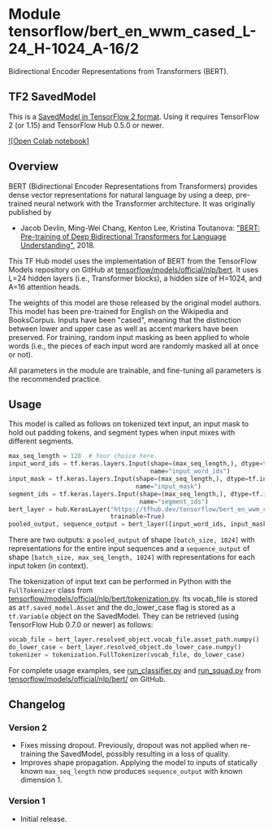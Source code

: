 # Module tensorflow/bert_en_wwm_cased_L-24_H-1024_A-16/2
Bidirectional Encoder Representations from Transformers (BERT).

<!-- dataset: Wikipedia and BooksCorpus -->
<!-- asset-path: legacy -->
<!-- fine-tunable: true -->
<!-- format: saved_model_2 -->
<!-- language: en -->
<!-- module-type: text-embedding -->
<!-- network-architecture: Transformer -->

## TF2 SavedModel

This is a [SavedModel in TensorFlow 2
format](https://www.tensorflow.org/hub/tf2_saved_model).
Using it requires TensorFlow 2 (or 1.15) and TensorFlow Hub 0.5.0 or newer.

[![Open Colab notebook]](https://colab.research.google.com/github/tensorflow/models/blob/master/official/colab/fine_tuning_bert.ipynb)

## Overview

BERT (Bidirectional Encoder Representations from Transformers)
provides dense vector representations for natural language
by using a deep, pre-trained neural network with the Transformer
architecture. It was originally published by

  * Jacob Devlin, Ming-Wei Chang, Kenton Lee, Kristina Toutanova:
    ["BERT: Pre-training of Deep Bidirectional Transformers for
    Language Understanding"](https://arxiv.org/abs/1810.04805), 2018.

This TF Hub model uses the implementation of BERT from the
TensorFlow Models repository on GitHub at
[tensorflow/models/official/nlp/bert](https://github.com/tensorflow/models/tree/master/official/nlp/bert).
It uses L=24 hidden layers (i.e., Transformer blocks),
a hidden size of H=1024,
and A=16 attention heads.

The weights of this model are those released by the original model authors.
This model has been pre-trained for English
on the Wikipedia and BooksCorpus.
Inputs have been "cased", meaning that the distinction between lower
and upper case as well as accent markers have been preserved. For training, random input masking as been applied to whole words (i.e.,
the pieces of each input word are randomly masked all at once or not).

All parameters in the module are trainable, and fine-tuning all parameters is
the recommended practice.


## Usage

This model is called as follows on tokenized text input,
an input mask to hold out padding tokens,
and segment types when input mixes with different segments.

```python
max_seq_length = 128  # Your choice here.
input_word_ids = tf.keras.layers.Input(shape=(max_seq_length,), dtype=tf.int32,
                                       name="input_word_ids")
input_mask = tf.keras.layers.Input(shape=(max_seq_length,), dtype=tf.int32,
                                   name="input_mask")
segment_ids = tf.keras.layers.Input(shape=(max_seq_length,), dtype=tf.int32,
                                    name="segment_ids")
bert_layer = hub.KerasLayer("https://tfhub.dev/tensorflow/bert_en_wwm_cased_L-24_H-1024_A-16/2",
                            trainable=True)
pooled_output, sequence_output = bert_layer([input_word_ids, input_mask, segment_ids])
```

There are two outputs:
a `pooled_output` of shape `[batch_size, 1024]` with
representations for the entire input sequences and
a `sequence_output` of shape `[batch_size, max_seq_length, 1024]`
with representations for each input token (in context).

The tokenization of input text can be performed in Python with the
`FullTokenizer` class from
[tensorflow/models/official/nlp/bert/tokenization.py](https://github.com/tensorflow/models/blob/master/official/nlp/bert/tokenization.py).
Its vocab_file is stored as a`tf.saved_model.Asset` and
the do_lower_case flag is stored as a `tf.Variable` object
on the SavedModel. They can be retrieved (using TensorFlow Hub 0.7.0 or newer)
as follows:

```python
vocab_file = bert_layer.resolved_object.vocab_file.asset_path.numpy()
do_lower_case = bert_layer.resolved_object.do_lower_case.numpy()
tokenizer = tokenization.FullTokenizer(vocab_file, do_lower_case)
```

For complete usage examples, see
[run_classifier.py](https://github.com/tensorflow/models/blob/master/official/nlp/bert/run_classifier.py)
and [run_squad.py](https://github.com/tensorflow/models/blob/master/official/nlp/bert/run_squad.py)
from [tensorflow/models/official/nlp/bert/](https://github.com/tensorflow/models/tree/master/official/nlp/bert)
on GitHub.


## Changelog

### Version 2

  * Fixes missing dropout. Previously, dropout was not applied when re-training
    the SavedModel, possibly resulting in a loss of quality.
  * Improves shape propagation. Applying the model to inputs of statically
    known `max_seq_length` now produces `sequence_output` with known dimension 1.

### Version 1

  * Initial release.
